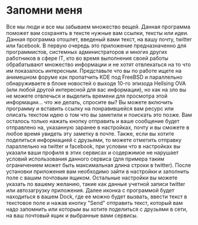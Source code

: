 Запомни меня
=============

Все мы люди и все мы забываем множество вещей. Данная программа поможет вам сохранять в тексте нужные вам ссылки, тексты или идеи. Данная программа отошлет, введеный вами текст, на вашу почту, twitter или facebook. В первую очередь это приложение предназначенно для программистов, системных администраторов и многих других работников в сфере IT, кто во время выполнения своей работы обрабатывают множество информации и не хотят отвлекаться на то что им показалось интересным.
Представьте что вы по работе ищете на анимешном форуме как пропатчить KDE под FreeBSD и параллельно обнаруживаете в блоке новостей о выходе 10-го эпизода Hellsing OVA (или любой другой интересной для вас информации), но как на зло вы не можете отвлечься и выделить времени для просмотра этой информации… что же делать, спросите вы? Вы можете включить программу и вставить ссылку на понравившейся вам ресурс или описать текстом идею о том что вы заметили и поискать это позже. Вам осталось только нажать кнопку отправить и ваше сообщение будет отправлено на, указанную заранее в настройках, почту и вы сможете в любое время увидеть эту заметку в почте. Также, если вы хотите поделиться информацией с друзьями, то можете отметить отправку параллельно на twitter и facebook, при условии что в настройках вы указали ваши профиля в этих сервисах и содержимое не нарушает условий использования данного сервиса (для примера таким ограничением может быть максимальная длина строки в twitter).
После установки приложения вам необходимо зайти в настройки и заполнить поле с вашим почтовым ящиком. Остальные настройки вы можете указать по вашему желанию, такие как данные учетной записи twitter или автозагрузку приложения. Далее иконка с программой будет находиться в вашем Dock, где ее можно будет вызвать, ввести текст в текстовое поле и нажав кнопку "Send" отправить текст, который вам надо запомнить или которым вы хотите поделиться с друзьями в сети, на ваш почтовый ящик и выбранные вами сервисы.